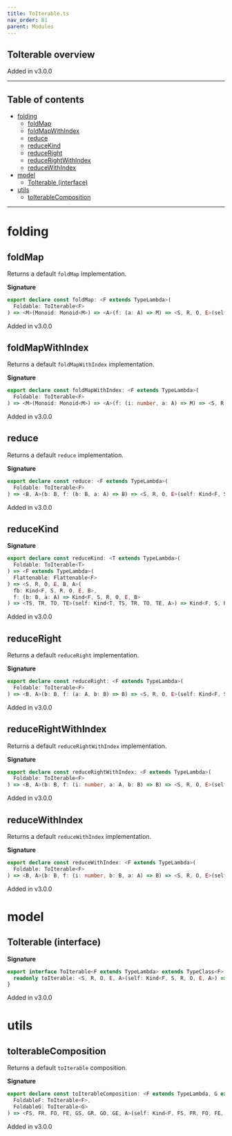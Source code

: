 ```yaml
---
title: ToIterable.ts
nav_order: 81
parent: Modules
---
```


## ToIterable overview

Added in v3.0.0

---

<h2 class="text-delta">Table of contents</h2>

- [folding](#folding)
  - [foldMap](#foldmap)
  - [foldMapWithIndex](#foldmapwithindex)
  - [reduce](#reduce)
  - [reduceKind](#reducekind)
  - [reduceRight](#reduceright)
  - [reduceRightWithIndex](#reducerightwithindex)
  - [reduceWithIndex](#reducewithindex)
- [model](#model)
  - [ToIterable (interface)](#toiterable-interface)
- [utils](#utils)
  - [toIterableComposition](#toiterablecomposition)

---

# folding

## foldMap

Returns a default `foldMap` implementation.

**Signature**

```ts
export declare const foldMap: <F extends TypeLambda>(
  Foldable: ToIterable<F>
) => <M>(Monoid: Monoid<M>) => <A>(f: (a: A) => M) => <S, R, O, E>(self: Kind<F, S, R, O, E, A>) => M
```

Added in v3.0.0

## foldMapWithIndex

Returns a default `foldMapWithIndex` implementation.

**Signature**

```ts
export declare const foldMapWithIndex: <F extends TypeLambda>(
  Foldable: ToIterable<F>
) => <M>(Monoid: Monoid<M>) => <A>(f: (i: number, a: A) => M) => <S, R, O, E>(self: Kind<F, S, R, O, E, A>) => M
```

Added in v3.0.0

## reduce

Returns a default `reduce` implementation.

**Signature**

```ts
export declare const reduce: <F extends TypeLambda>(
  Foldable: ToIterable<F>
) => <B, A>(b: B, f: (b: B, a: A) => B) => <S, R, O, E>(self: Kind<F, S, R, O, E, A>) => B
```

Added in v3.0.0

## reduceKind

**Signature**

```ts
export declare const reduceKind: <T extends TypeLambda>(
  Foldable: ToIterable<T>
) => <F extends TypeLambda>(
  Flattenable: Flattenable<F>
) => <S, R, O, E, B, A>(
  fb: Kind<F, S, R, O, E, B>,
  f: (b: B, a: A) => Kind<F, S, R, O, E, B>
) => <TS, TR, TO, TE>(self: Kind<T, TS, TR, TO, TE, A>) => Kind<F, S, R, O, E, B>
```

Added in v3.0.0

## reduceRight

Returns a default `reduceRight` implementation.

**Signature**

```ts
export declare const reduceRight: <F extends TypeLambda>(
  Foldable: ToIterable<F>
) => <B, A>(b: B, f: (a: A, b: B) => B) => <S, R, O, E>(self: Kind<F, S, R, O, E, A>) => B
```

Added in v3.0.0

## reduceRightWithIndex

Returns a default `reduceRightWithIndex` implementation.

**Signature**

```ts
export declare const reduceRightWithIndex: <F extends TypeLambda>(
  Foldable: ToIterable<F>
) => <B, A>(b: B, f: (i: number, a: A, b: B) => B) => <S, R, O, E>(self: Kind<F, S, R, O, E, A>) => B
```

Added in v3.0.0

## reduceWithIndex

Returns a default `reduceWithIndex` implementation.

**Signature**

```ts
export declare const reduceWithIndex: <F extends TypeLambda>(
  Foldable: ToIterable<F>
) => <B, A>(b: B, f: (i: number, b: B, a: A) => B) => <S, R, O, E>(self: Kind<F, S, R, O, E, A>) => B
```

Added in v3.0.0

# model

## ToIterable (interface)

**Signature**

```ts
export interface ToIterable<F extends TypeLambda> extends TypeClass<F> {
  readonly toIterable: <S, R, O, E, A>(self: Kind<F, S, R, O, E, A>) => Iterable<A>
}
```

Added in v3.0.0

# utils

## toIterableComposition

Returns a default `toIterable` composition.

**Signature**

```ts
export declare const toIterableComposition: <F extends TypeLambda, G extends TypeLambda>(
  FoldableF: ToIterable<F>,
  FoldableG: ToIterable<G>
) => <FS, FR, FO, FE, GS, GR, GO, GE, A>(self: Kind<F, FS, FR, FO, FE, Kind<G, GS, GR, GO, GE, A>>) => Iterable<A>
```

Added in v3.0.0
